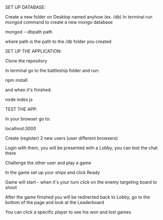SET UP DATABASE:

Create a new folder on Desktop named anyhow (ex. /db)
In terminal run mongod command to create a new mongo database

mongod --dbpath path

where path is the path to the /db folder you created


SET UP THE APPLICATION:

Clone the repository

In terminal go to the battleship folder and run:

npm install

and when it's finished:

node index.js


TEST THE APP:

In your browser go to:

localhost:3000

Create (register) 2 new users (user different browsers)

Login with them, you will be presented with a Lobby, you can test the chat there

Challenge the other user and play a game

In the game set up your ships and click Ready

Game will start - when it's your turn click on the enemy targeting board to shoot

After the game finished you will be redirected back to Lobby, go to the bottom of the page and look at the Leaderboard

You can click a specific player to see his won and lost games
